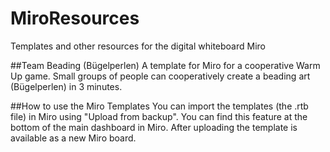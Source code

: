 # MiroResources
Templates and other resources for the digital whiteboard Miro

##Team Beading (Bügelperlen)
A template for Miro for a cooperative Warm Up game.
Small groups of people can cooperatively create a beading art (Bügelperlen) in 3 minutes.


##How to use the Miro Templates
You can import the templates (the .rtb file) in Miro using "Upload from backup". You can find this feature at the bottom of the main dashboard in Miro.
After uploading the template is available as a new Miro board.